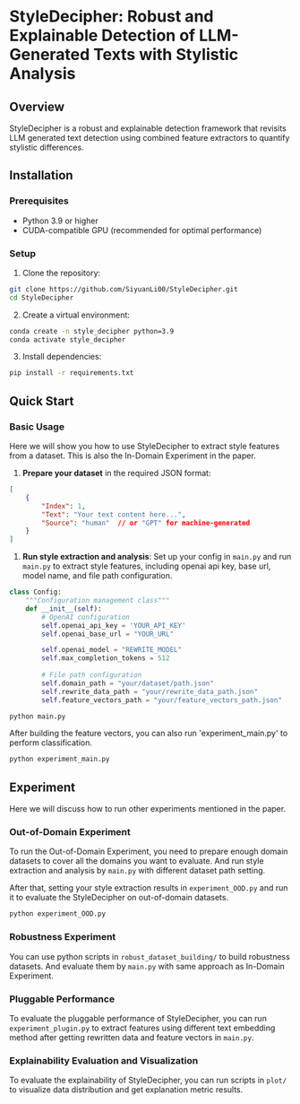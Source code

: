 # StyleDecipher: Robust and Explainable Detection of LLM-Generated Texts with Stylistic Analysis



## Overview

StyleDecipher is a robust and explainable detection framework that revisits LLM generated text detection using combined feature extractors to quantify stylistic differences. 



## Installation

### Prerequisites

- Python 3.9 or higher
- CUDA-compatible GPU (recommended for optimal performance)


### Setup

1. Clone the repository:
```bash
git clone https://github.com/SiyuanLi00/StyleDecipher.git
cd StyleDecipher
```

2. Create a virtual environment:
```bash
conda create -n style_decipher python=3.9
conda activate style_decipher
```

3. Install dependencies:
```bash
pip install -r requirements.txt
```



## Quick Start

### Basic Usage
Here we will show you how to use StyleDecipher to extract style features from a dataset. This is also the In-Domain Experiment in the paper.

1. **Prepare your dataset** in the required JSON format:
```json
[
    {
        "Index": 1,
        "Text": "Your text content here...",
        "Source": "human"  // or "GPT" for machine-generated
    }
]
```

1. **Run style extraction and analysis**:
Set up your config in `main.py` and run `main.py` to extract style features, including openai api key, base url, model name, and file path configuration.
```python
class Config:
    """Configuration management class"""
    def __init__(self):
        # OpenAI configuration
        self.openai_api_key = 'YOUR_API_KEY'
        self.openai_base_url = "YOUR_URL"

        self.openai_model = "REWRITE_MODEL"
        self.max_completion_tokens = 512
        
        # File path configuration
        self.domain_path = "your/dataset/path.json"
        self.rewrite_data_path = "your/rewrite_data_path.json"
        self.feature_vectors_path = "your/feature_vectors_path.json"

```
```bash
python main.py
```

After building the feature vectors, you can also run 'experiment_main.py' to perform classification.

```bash
python experiment_main.py
```

## Experiment

Here we will discuss how to run other experiments mentioned in the paper.

### Out-of-Domain Experiment
To run the Out-of-Domain Experiment, you need to prepare enough domain datasets to cover all the domains you want to evaluate. And run style extraction and analysis by `main.py` with different dataset path setting.

After that, setting your style extraction results in `experiment_OOD.py` and run it to evaluate the StyleDecipher on out-of-domain datasets.
```bash
python experiment_OOD.py
```

### Robustness Experiment
You can use python scripts in `robust_dataset_building/` to build robustness datasets. And evaluate them by `main.py` with same approach as In-Domain Experiment.

### Pluggable Performance
To evaluate the pluggable performance of StyleDecipher, you can run `experiment_plugin.py` to extract features using different text embedding method after getting rewritten data and feature vectors in `main.py`. 

### Explainability Evaluation and Visualization
To evaluate the explainability of StyleDecipher, you can run scripts in `plot/` to visualize data distribution and get explanation metric results.












